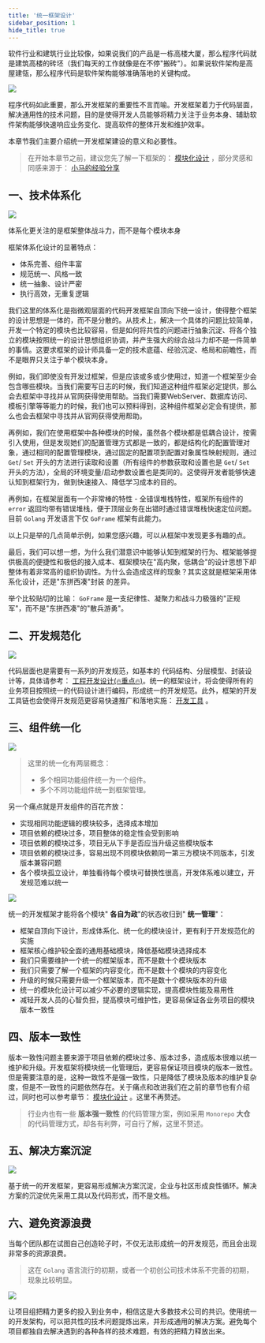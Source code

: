 ```yaml
---
title: '统一框架设计'
sidebar_position: 1
hide_title: true
---
```


软件行业和建筑行业比较像，如果说我们的产品是一栋高楼大厦，那么程序代码就是建筑高楼的砖坯（我们每天的工作就像是在不停"搬砖"）。如果说软件架构是高屋建瓴，那么程序代码是软件架构能够准确落地的关键构成。

![](/markdown/8f8075c3f449ab501c9d25ce5050db52.png)

程序代码如此重要，那么开发框架的重要性不言而喻。开发框架着力于代码层面，解决通用性的技术问题，目的是使得开发人员能够将精力关注于业务本身、辅助软件架构能够快速响应业务变化、提高软件的整体开发和维护效率。

本章节我们主要介绍统一开发框架建设的意义和必要性。

> 在开始本章节之前，建议您先了解一下框架的： [模块化设计](/docs/框架设计/模块化设计) ，部分灵感和同感来源于： [小马的经验分享](https://goframe.org/pages/viewpage.action?pageId=3673375)

## 一、技术体系化

![](/markdown/2b04e46ddf26d0d9233f84c9ba69c6f3.png)

体系化更关注的是框架整体战斗力，而不是每个模块本身

框架体系化设计的显著特点：

- 体系完善、组件丰富
- 规范统一、风格一致
- 统一抽象、设计严密
- 执行高效，无重复逻辑

我们这里的体系化是指微观层面的代码开发框架自顶向下统一设计，使得整个框架的设计思想是一体的，而不是分散的。从技术上，解决一个具体的问题比较简单，开发一个特定的模块也比较容易，但是如何将共性的问题进行抽象沉淀、将各个独立的模块按照统一的设计思想组织协调，并产生强大的综合战斗力却不是一件简单的事情。这要求框架的设计师具备一定的技术底蕴、经验沉淀、格局和前瞻性，而不是眼界只关注于单个模块本身。

例如，我们即使没有开发过框架，但是应该或多或少使用过，知道一个框架至少会包含哪些模块。当我们需要写日志的时候，我们知道这种组件框架必定提供，那么会去框架中寻找并从官网获得使用帮助。当我们需要WebServer、数据库访问、模板引擎等等能力的时候，我们也可以预料得到，这种组件框架必定会有提供，那么也会去框架中寻找并从官网获得使用帮助。

再例如，我们在使用框架中各种模块的时候，虽然各个模块都是低耦合设计，按需引入使用，但是发现她们的配置管理方式都是一致的，都是结构化的配置管理对象，通过相同的配置管理模块，通过固定的配置项到配置对象属性映射规则，通过 `Get`/ `Set` 开头的方法进行读取和设置（所有组件的参数获取和设置也是 `Get`/ `Set` 开头的方法），全局的环境变量/启动参数设置也是类同的。这使得开发者能够快速认知到框架行为，做到快速接入、降低学习成本的目的。

再例如，在框架层面有一个非常棒的特性 \- 全错误堆栈特性，框架所有组件的 `error` 返回均带有错误堆栈，便于顶层业务在出错时通过错误堆栈快速定位问题。目前 `Golang` 开发语言下仅 `GoFrame` 框架有此能力。

以上只是举的几点简单示例，如果您感兴趣，可以从框架中发现更多有趣的点。

最后，我们可以想一想，为什么我们潜意识中能够认知到框架的行为、框架能够提供极高的便捷性和极低的接入成本、框架模块在"高内聚，低耦合"的设计思想下却整体有着非常高的组织协调性。为什么会造成这样的现象？其实这就是框架采用体系化设计，还是"东拼西凑"封装 的差异。

举个比较贴切的比喻： `GoFrame` 是一支纪律性、凝聚力和战斗力极强的"正规军"，而不是"东拼西凑"的"散兵游勇"。

## 二、开发规范化

![](/markdown/5f76d7bd6d1a06dce9641fec0c497b77.png)

代码层面也是需要有一系列的开发规范，如基本的 代码结构、分层模型、封装设计等，具体请参考： [工程开发设计(🔥重点🔥)](/docs/框架设计/工程开发设计)。统一的框架设计，将会使得所有的业务项目按照统一的代码设计进行编码，形成统一的开发规范。此外，框架的开发工具链也会使得开发规范更容易快速推广和落地实施： [开发工具](/docs/开发工具) 。

## 三、组件统一化

![](/markdown/19cac91617dc457b461391e208b675b3.png)

> 这里的统一化有两层概念：
>
> - 多个相同功能组件统一为一个组件。
> - 多个不同功能组件统一到框架管理。

另一个痛点就是开发组件的百花齐放：

- 实现相同功能逻辑的模块较多，选择成本增加
- 项目依赖的模块过多，项目整体的稳定性会受到影响
- 项目依赖的模块过多，项目无从下手是否应当升级这些模块版本
- 项目依赖的模块过多，容易出现不同模块依赖同一第三方模块不同版本，引发版本兼容问题
- 各个模块孤立设计，单独看待每个模块可替换性很高，开发体系难以建立，开发规范难以统一

![](/markdown/1c16c5ec1bae23caaf9509673f782d0a.png)

统一的开发框架才能将各个模块" **各自为政**"的状态收归到" **统一管理**"：

- 框架自顶向下设计，形成体系化、统一化的模块设计，更有利于开发规范化的实施
- 框架核心维护较全面的通用基础模块，降低基础模块选择成本
- 我们只需要维护一个统一的框架版本，而不是数十个模块版本
- 我们只需要了解一个框架的内容变化，而不是数十个模块的内容变化
- 升级的时候只需要升级一个框架版本，而不是数十个模块版本的升级
- 统一的模块化设计可以减少不必要的逻辑实现，提高模块性能及易用性
- 减轻开发人员的心智负担，提高模块可维护性，更容易保证各业务项目的模块版本一致性

## 四、版本一致性

版本一致性问题主要来源于项目依赖的模块过多、版本过多，造成版本很难以统一维护和升级。开发框架将模块统一化管理后，更容易保证项目模块的版本一致性。但是需要注意的是，这种一致性不是强一致性，只是降低了模块及版本的维护复杂度，但是不一致性的问题依然存在。关于痛点和改进我们在之前的章节也有介绍过，同时也可以参考章节： [模块化设计](/docs/框架设计/模块化设计) 。这里不再赘述。

> 行业内也有一些 **版本强一致性** 的代码管理方案，例如采用 `Monorepo` **大仓** 的代码管理方式，却各有利弊，可自行了解，这里不赘述。

## 五、解决方案沉淀

![](/markdown/642e90cfc4809a4f237073c7e80f25d5.png)

基于统一的开发框架，更容易形成解决方案沉淀，企业与社区形成良性循环。解决方案的沉淀优先采用工具以及代码形式，而不是文档。

## 六、避免资源浪费

当每个团队都在试图自己创造轮子时，不仅无法形成统一的开发规范，而且会出现非常多的资源浪费。

> 这在 `Golang` 语言流行的初期，或者一个初创公司技术体系不完善的初期，现象比较明显。

![](/markdown/fb5e4135a82ff9ca41c79db9a4c6b89c.jpeg)

让项目组把精力更多的投入到业务中，相信这是大多数技术公司的共识。使用统一的开发架构，可以把共性的技术问题提炼出来，并形成通用的解决方案。避免每个项目都独自去解决遇到的各种各样的技术难题，有效的把精力释放出来。